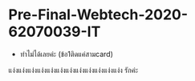 # Pre-Final-Webtech-2020-62070039-IT
- ทำไม่ได้เลยค่ะ (ข้อ1ติดแค่สามcard)

แง่งแง่งแง่งแง่งแง่งแง่งแง่งแง่งแง่งแง่งแง่งแง่ง รักค่ะ
